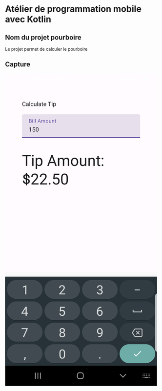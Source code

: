 # Atélier de programmation mobile avec Kotlin
## Nom du projet pourboire
Le projet permet de calculer le pourboire
## Capture
![Alt text](screenshot.png)